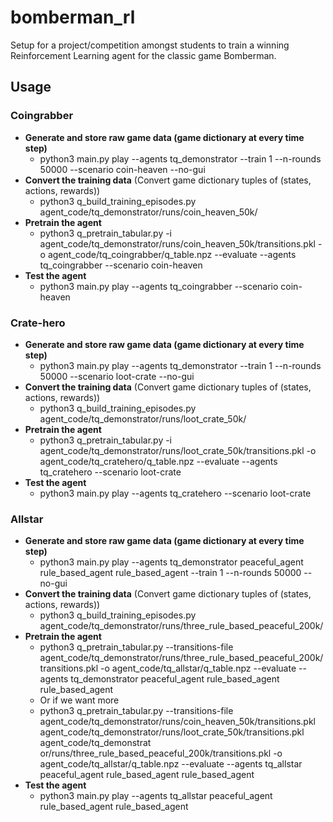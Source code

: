 # bomberman_rl
Setup for a project/competition amongst students to train a winning Reinforcement Learning agent for the classic game Bomberman.

## Usage


### Coingrabber

- **Generate and store raw game data (game dictionary at every time step)**
    - python3 main.py play --agents tq_demonstrator --train 1 --n-rounds 50000 --scenario coin-heaven --no-gui
- **Convert the training data** (Convert game dictionary tuples of (states, actions, rewards))
    - python3 q_build_training_episodes.py agent_code/tq_demonstrator/runs/coin_heaven_50k/
- **Pretrain the agent**
    - python3 q_pretrain_tabular.py -i agent_code/tq_demonstrator/runs/coin_heaven_50k/transitions.pkl -o agent_code/tq_coingrabber/q_table.npz --evaluate --agents tq_coingrabber --scenario coin-heaven
- **Test the agent**
    - python3 main.py play --agents tq_coingrabber --scenario coin-heaven


### Crate-hero


- **Generate and store raw game data (game dictionary at every time step)**
    - python3 main.py play --agents tq_demonstrator --train 1 --n-rounds 50000 --scenario loot-crate --no-gui
- **Convert the training data** (Convert game dictionary tuples of (states, actions, rewards))
    - python3 q_build_training_episodes.py agent_code/tq_demonstrator/runs/loot_crate_50k/
- **Pretrain the agent**
    - python3 q_pretrain_tabular.py -i agent_code/tq_demonstrator/runs/loot_crate_50k/transitions.pkl -o agent_code/tq_cratehero/q_table.npz --evaluate --agents tq_cratehero --scenario loot-crate
- **Test the agent**
    - python3 main.py play --agents tq_cratehero --scenario loot-crate



### Allstar


- **Generate and store raw game data (game dictionary at every time step)**
    - python3 main.py play --agents tq_demonstrator peaceful_agent rule_based_agent rule_based_agent --train 1 --n-rounds 50000 --no-gui
- **Convert the training data** (Convert game dictionary tuples of (states, actions, rewards))
    - python3 q_build_training_episodes.py agent_code/tq_demonstrator/runs/three_rule_based_peaceful_200k/
- **Pretrain the agent**
    - python3 q_pretrain_tabular.py --transitions-file agent_code/tq_demonstrator/runs/three_rule_based_peaceful_200k/transitions.pkl -o agent_code/tq_allstar/q_table.npz --evaluate --agents tq_demonstrator
 peaceful_agent rule_based_agent rule_based_agent
    - Or if we want more
    - python3 q_pretrain_tabular.py --transitions-file agent_code/tq_demonstrator/runs/coin_heaven_50k/transitions.pkl agent_code/tq_demonstrator/runs/loot_crate_50k/transitions.pkl agent_code/tq_demonstrat
or/runs/three_rule_based_peaceful_200k/transitions.pkl -o agent_code/tq_allstar/q_table.npz --evaluate --agents tq_allstar peaceful_agent rule_based_agent rule_based_agent
- **Test the agent**
    - python3 main.py play --agents tq_allstar peaceful_agent rule_based_agent rule_based_agent


